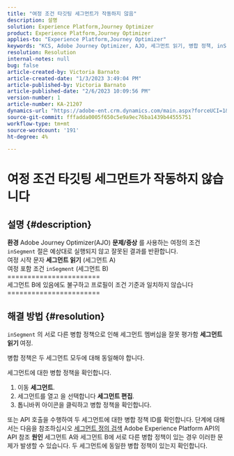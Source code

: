 ```yaml
---
title: "여정 조건 타깃팅 세그먼트가 작동하지 않음"
description: 설명
solution: Experience Platform,Journey Optimizer
product: Experience Platform,Journey Optimizer
applies-to: "Experience Platform,Journey Optimizer"
keywords: "KCS, Adobe Journey Optimizer, AJO, 세그먼트 읽기, 병합 정책, inSegment 절"
resolution: Resolution
internal-notes: null
bug: false
article-created-by: Victoria Barnato
article-created-date: "1/3/2023 3:49:04 PM"
article-published-by: Victoria Barnato
article-published-date: "2/6/2023 10:09:56 PM"
version-number: 1
article-number: KA-21207
dynamics-url: "https://adobe-ent.crm.dynamics.com/main.aspx?forceUCI=1&pagetype=entityrecord&etn=knowledgearticle&id=742ee022-7e8b-ed11-81ad-6045bd0067ea"
source-git-commit: fffadda0005f650c5e9a9ec76ba1439b44555751
workflow-type: tm+mt
source-wordcount: '191'
ht-degree: 4%

---
```


# 여정 조건 타깃팅 세그먼트가 작동하지 않습니다

## 설명 {#description}

<b>환경</b>
Adobe Journey Optimizer(AJO)
<b>문제/증상</b>
를 사용하는 여정의 조건 `inSegment` 절은 예상대로 실행되지 않고 잘못된 결과를 반환합니다.
<br>여정 시작 문자 <b>세그먼트 읽기</b> (세그먼트 A)
<br>여정 포함 조건 `inSegment` (세그먼트 B)
<br>=======================
<br>세그먼트 B에 있음에도 불구하고 프로필이 조건 기준과 일치하지 않습니다
<br>=======================

## 해결 방법 {#resolution}


`inSegment` 의 서로 다른 병합 정책으로 인해 세그먼트 멤버십을 잘못 평가함 <b>세그먼트 읽기 </b>여정.

병합 정책은 두 세그먼트 모두에 대해 동일해야 합니다.

세그먼트에 대한 병합 정책을 확인합니다.

1. 이동 <b>세그먼트</b>.
2. 세그먼트를 열고 을 선택합니다 <b>세그먼트 편집</b>.
3. 톱니바퀴 아이콘을 클릭하고 병합 정책을 확인합니다.


또는 API 호출을 수행하여 두 세그먼트에 대한 병합 정책 ID를 확인합니다. 단계에 대해서는 다음을 참조하십시오 [세그먼트 정의 검색](https://developer.adobe.com/experience-platform-apis/references/segmentation/#tag/Segment-definitions/operation/retrieveSegmentDefinitionById) Adobe Experience Platform API의 API 참조
<b>원인</b>
세그먼트 A와 세그먼트 B에 서로 다른 병합 정책이 있는 경우 이러한 문제가 발생할 수 있습니다. 두 세그먼트에 동일한 병합 정책이 있는지 확인합니다.
